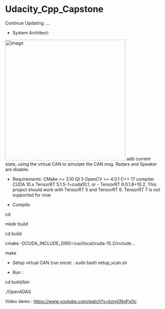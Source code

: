 # Udacity_Cpp_Capstone

Continue Updating ....

- System Architect: 
<img width="387" alt="image" src="https://user-images.githubusercontent.com/56182747/134177137-5c6e30a2-ccd6-463b-86aa-25b3abc8a4e8.png">
add current state, using the virtual CAN to simulate the CAN msg. Radars and Speaker are disable. 



- Requirements:
CMake >= 3.10
Qt 5
OpenCV >= 4.0.1
C++ 17 compiler
CUDA 10.x
TensorRT 5.1.5-1+cuda10.1, or - TensorRT 6.0.1.8+10.2. This project should work with TensorRT 5 and TensorRT 6. TensorRT 7 is not supported for now.

- Compile: 

cd <project directory>
 
mkdir build

cd build
  
cmake -DCUDA_INCLUDE_DIRS=/usr/local/cuda-10.2/include ..
  
make
  
- Setup virtual CAN (run once) : 
sudo bash setup_vcan.sh
  
- Run : 
 
cd build/bin
 
./OpenADAS
  
  
Video demo : https://www.youtube.com/watch?v=bziyGNgPx0o
